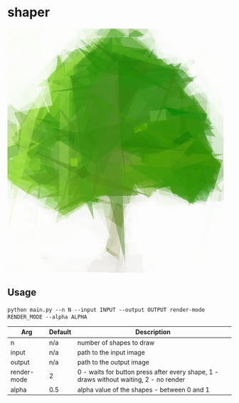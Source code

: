 # shaper

![](./data/tree/tree-500.jpg)

## Usage

```
python main.py --n N --input INPUT --output OUTPUT render-mode RENDER_MODE --alpha ALPHA
```

| Arg           | Default   | Description                   |
|---------------|-----------|-------------------------------|
| n             | n/a       | number of shapes to draw      |
| input         | n/a       | path to the input image       |
| output        | n/a       | path to the output image      |
| render-mode   | 2         | 0 - waits for button press after every shape, 1 - draws without waiting, 2 - no render |
| alpha         | 0.5       | alpha value of the shapes - between 0 and 1 |